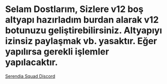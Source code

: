 # Selam Dostlarım, Sizlere v12 boş altyapı hazırladım burdan alarak v12 botunuzu geliştirebilirsiniz. Altyapıyı izinsiz paylaşmak vb. yasaktır. Eğer yapılırsa gerekli işlemler yapılacaktır.

[Serendia Squad Discord](discord.gg/serendia)

